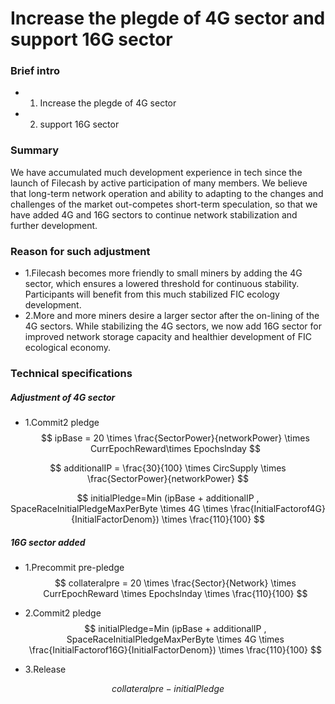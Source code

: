 # Increase the plegde of 4G sector and support 16G sector

### Brief intro

- 1. Increase the plegde of 4G sector
- 2. support 16G sector

### Summary

We have accumulated much development experience in tech since the launch of FiIecash by active participation of many members. We believe that long-term network operation and ability to adapting to the changes and challenges of the market out-competes short-term speculation, so that we have added 4G and 16G sectors to continue network stabilization and further development.

### Reason for such adjustment

- 1.Filecash becomes more friendly to small miners by adding the 4G sector, which ensures a lowered threshold for continuous stability. Participants will benefit from this much stabilized FIC ecology development.
- 2.More and more miners desire a larger sector after the on-lining of the 4G sectors. While stabilizing the 4G sectors, we now add 16G sector for improved network storage capacity and healthier development of FIC ecological economy.

### Technical specifications

##### Adjustment of 4G sector

- 1.Commit2 pledge
$$
ipBase = 20 \times \frac{SectorPower}{networkPower} \times CurrEpochReward\times Epochslnday
$$

$$
additionalIP = \frac{30}{100} \times CircSupply \times \frac{SectorPower}{networkPower}
$$

$$
initialPledge=Min (ipBase + additionalIP , SpaceRaceInitialPledgeMaxPerByte \times 4G \times  \frac{InitialFactorof4G}{InitialFactorDenom}) \times  \frac{110}{100}
$$


##### 16G sector added

- 1.Precommit pre-pledge
$$
collateralpre = 20 \times \frac{Sector}{Network} \times CurrEpochReward \times Epochslnday \times \frac{110}{100}
$$

- 2.Commit2 pledge
$$
initialPledge=Min (ipBase + additionalIP , SpaceRaceInitialPledgeMaxPerByte \times 4G \times  \frac{InitialFactorof16G}{InitialFactorDenom}) \times  \frac{110}{100}
$$

- 3.Release

$$
collateralpre - initialPledge
$$
